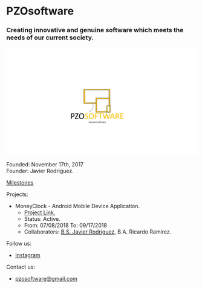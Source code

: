 # PZOsoftware
### Creating innovative and genuine software which meets the needs of our current society.
![LOGO](https://github.com/Javierod/PZOsoftware/blob/master/PZOsoftware%20-%20Logo.jpg "PZOSOFTWARE logo")

Founded: November 17th, 2017<br>
Founder: Javier Rodriguez.<br>

[Milestones](https://github.com/PZOsoftware/PZOsoftware/blob/master/milestones.md "Company Milestone")

Projects:
  + MoneyClock - Android Mobile Device Application.
    - [Project Link.](https://github.com/Javierod/eCheck "Project Link")
    - Status: Active.
    - From: 07/08/2018 To: 09/17/2018
    - Collaborators: [B.S. Javier Rodriguez](https://github.com/Javierod), B.A. Ricardo Ramirez.
    
Follow us: 
  + [Instagram](https://www.instagram.com/pzosoftware/ "Instagram Account")

Contact us:
  + pzosoftware@gmail.com
